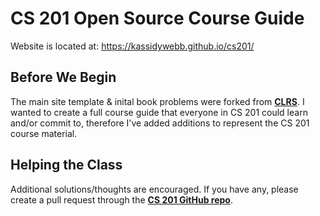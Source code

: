 # CS 201 Open Source Course Guide

Website is located at: https://kassidywebb.github.io/cs201/

## Before We Begin

The main site template & inital book problems were forked from **[CLRS](https://walkccc.github.io/CLRS/)**. I wanted to create a full course guide that everyone in CS 201 could learn and/or commit to, therefore I've added additions to represent the CS 201 course material.


## Helping the Class

Additional solutions/thoughts are encouraged. If you have any, please create a pull request through the **[CS 201 GitHub repo](https://kassidywebb.github.io/cs201/)**.
